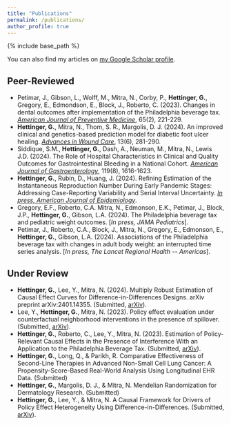 ```yaml
---
title: "Publications"
permalink: /publications/
author_profile: true
---
```


{% include base_path %}

You can also find my articles on [my Google Scholar profile](https://scholar.google.com/citations?hl=en&tzom=240&user=KHAkXigAAAAJ).

## Peer-Reviewed
- Petimar, J., Gibson, L., Wolff, M., Mitra, N., Corby, P., **Hettinger, G.**, Gregory, E., Edmondson, E., Block, J., Roberto, C. (2023). Changes in dental outcomes after implementation of the Philadelphia beverage tax.
 [*American Journal of Preventive Medicine*](https://journals.sagepub.com/doi/10.1177/09622802241242323), 65(2), 221-229.
- **Hettinger, G.**, Mitra, N., Thom, S. R., Margolis, D. J. (2024). An improved clinical and genetics-based prediction model for diabetic foot ulcer healing. [*Advances in Wound Care*](https://doi.org/10.1089/wound.2023.0194), 13(6), 281-290.
- Siddique, S.M., **Hettinger, G.**, Dash, A., Neuman, M., Mitra, N., Lewis J.D. (2024). The Role of Hospital Characteristics in Clinical and Quality Outcomes for Gastrointestinal Bleeding in a National Cohort. [*American Journal of Gastroenterology*](https://pubmed.ncbi.nlm.nih.gov/38477470/), 119(8), 1616-1623.
- **Hettinger, G.**, Rubin, D., Huang, J. (2024). Refining Estimation of the Instantaneous Reproduction Number During Early Pandemic Stages: Addressing Case-Reporting Variability and Serial Interval Uncertainty. [*In press, American Journal of Epidemiology*](https://academic.oup.com/aje/advance-article/doi/10.1093/aje/kwae356/7755505).
- Gregory, E.F., Roberto, C.A. Mitra, N., Edmonson, E.K., Petimar, J., Block, J.P., **Hettinger, G.**, Gibson, L.A. (2024). The Philadelphia beverage tax and pediatric weight outcomes. [*In press, JAMA Pediatrics*].
- Petimar, J., Roberto, C.A., Block, J., Mitra, N., Gregory, E., Edmonson, E., **Hettinger, G.**, Gibson, L.A. (2024). Associations of the Philadelphia beverage tax with changes in adult body weight: an interrupted time series analysis. [*In press, The Lancet Regional Health -- Americas*].

## Under Review
- **Hettinger, G.**, Lee, Y., Mitra, N. (2024). Multiply Robust Estimation of Causal Effect Curves for Difference-in-Differences Designs. arXiv preprint arXiv:2401.14355. (Submitted, [arXiv](https://arxiv.org/abs/2401.14355)).
- Lee, Y., **Hettinger, G.**, Mitra, N. (2023). Policy effect evaluation under counterfactual neighborhood interventions in the presence of spillover. (Submitted, [arXiv](https://arxiv.org/abs/2303.06227)).
- **Hettinger, G.**, Roberto, C., Lee, Y., Mitra, N. (2023). Estimation of Policy-Relevant Causal Effects in the Presence of Interference With an Application to the Philadelphia Beverage Tax. (Submitted, [arXiv](https://arxiv.org/abs/2301.06697)).
- **Hettinger, G.**, Long, Q., & Parikh, R. Comparative Effectiveness of Second-Line Therapies in Advanced Non-Small Cell Lung Cancer: A Propensity-Score-Based Real-World Analysis Using Longitudinal EHR Data. (Submitted)
- **Hettinger, G.**, Margolis, D. J., & Mitra, N. Mendelian Randomization for Dermatology Research. (Submitted)
- **Hettinger, G.**, Lee, Y., & Mitra, N. A Causal Framework for Drivers of Policy Effect Heterogeneity Using Difference-in-Differences. (Submitted, [arXiv](https://arxiv.org/abs/2408.16670)).
